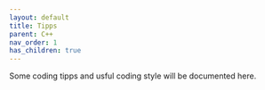 ```yaml
---
layout: default
title: Tipps
parent: C++
nav_order: 1
has_children: true
---
```


Some coding tipps and usful coding style will be documented here.
